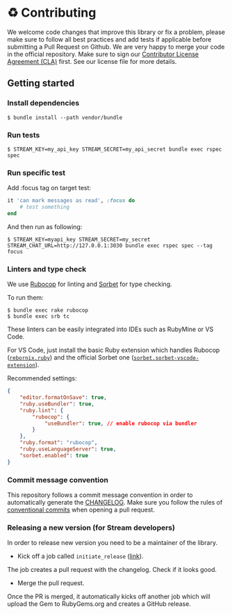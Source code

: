 
# :recycle: Contributing

We welcome code changes that improve this library or fix a problem, please make sure to follow all best practices and add tests if applicable before submitting a Pull Request on Github. We are very happy to merge your code in the official repository. Make sure to sign our [Contributor License Agreement (CLA)](https://docs.google.com/forms/d/e/1FAIpQLScFKsKkAJI7mhCr7K9rEIOpqIDThrWxuvxnwUq2XkHyG154vQ/viewform) first. See our license file for more details.

## Getting started

### Install dependencies

```shell
$ bundle install --path vendor/bundle
```

### Run tests

```shell
$ STREAM_KEY=my_api_key STREAM_SECRET=my_api_secret bundle exec rspec spec
```

### Run specific test

Add :focus tag on target test:

```rb
it 'can mark messages as read', :focus do
    # test something
end
```

And then run as following:

```shell
$ STREAM_KEY=myapi_key STREAM_SECRET=my_secret STREAM_CHAT_URL=http://127.0.0.1:3030 bundle exec rspec spec --tag focus
```

### Linters and type check

We use [Rubocop](https://github.com/rubocop/rubocop) for linting and [Sorbet](https://sorbet.org/) for type checking.

To run them:
```shell
$ bundle exec rake rubocop
$ bundle exec srb tc
```

These linters can be easily integrated into IDEs such as RubyMine or VS Code.

For VS Code, just install the basic Ruby extension which handles Rubocop ([`rebornix.ruby`](https://marketplace.visualstudio.com/items?itemName=rebornix.Ruby)) and the official Sorbet one ([`sorbet.sorbet-vscode-extension`](https://marketplace.visualstudio.com/items?itemName=sorbet.sorbet-vscode-extension)).

Recommended settings:
```json
{
    "editor.formatOnSave": true,
    "ruby.useBundler": true,
    "ruby.lint": {
        "rubocop": {
            "useBundler": true, // enable rubocop via bundler
        }
    },
    "ruby.format": "rubocop",
    "ruby.useLanguageServer": true,
    "sorbet.enabled": true
}
```

### Commit message convention

This repository follows a commit message convention in order to automatically generate the [CHANGELOG](./CHANGELOG.md). Make sure you follow the rules of [conventional commits](https://www.conventionalcommits.org/) when opening a pull request.

### Releasing a new version (for Stream developers)

In order to release new version you need to be a maintainer of the library.

- Kick off a job called `initiate_release` ([link](https://github.com/GetStream/stream-chat-ruby/actions/workflows/initiate_release.yml)).

The job creates a pull request with the changelog. Check if it looks good.

- Merge the pull request.

Once the PR is merged, it automatically kicks off another job which will upload the Gem to RubyGems.org and creates a GitHub release.